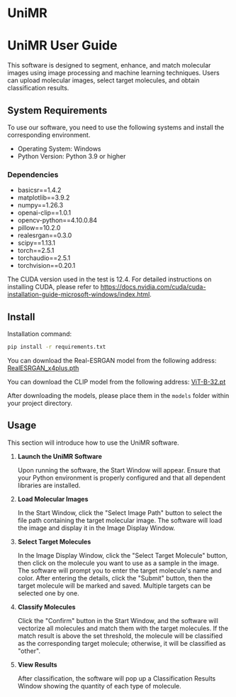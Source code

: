 # UniMR

# UniMR User Guide

This software is designed to segment, enhance, and match molecular images using image processing and machine learning techniques. Users can upload molecular images, select target molecules, and obtain classification results.

## System Requirements

To use our software, you need to use the following systems and install the corresponding environment.

- Operating System: Windows
- Python Version: Python 3.9 or higher

### Dependencies

- basicsr==1.4.2
- matplotlib==3.9.2
- numpy==1.26.3
- openai-clip==1.0.1
- opencv-python==4.10.0.84
- pillow==10.2.0
- realesrgan==0.3.0
- scipy==1.13.1
- torch==2.5.1
- torchaudio==2.5.1
- torchvision==0.20.1

The CUDA version used in the test is 12.4. For detailed instructions on installing CUDA, please refer to https://docs.nvidia.com/cuda/cuda-installation-guide-microsoft-windows/index.html.
## Install
Installation command:

```bash
pip install -r requirements.txt
```

You can download the Real-ESRGAN model from the following address: [RealESRGAN_x4plus.pth](https://github.com/xinntao/Real-ESRGAN/releases/download/v0.1.0/RealESRGAN_x4plus.pth)

You can download the CLIP model from the following address: [ViT-B-32.pt](https://openaipublic.azureedge.net/clip/models/40d365715913c9da98579312b702a82c18be219cc2a73407c4526f58eba950af/ViT-B-32.pt)

After downloading the models, please place them in the `models` folder within your project directory.
## Usage

This section will introduce how to use the UniMR software.



1. **Launch the UniMR Software**

   Upon running the software, the Start Window will appear. Ensure that your Python environment is properly configured and that all dependent libraries are installed.

2. **Load Molecular Images**

   In the Start Window, click the "Select Image Path" button to select the file path containing the target molecular image. The software will load the image and display it in the Image Display Window.

3. **Select Target Molecules**

   In the Image Display Window, click the "Select Target Molecule" button, then click on the molecule you want to use as a sample in the image. The software will prompt you to enter the target molecule's name and color. After entering the details, click the "Submit" button, then the target molecule will be marked and saved. Multiple targets can be selected one by one.

4. **Classify Molecules**

   Click the "Confirm" button in the Start Window, and the software will vectorize all molecules and match them with the target molecules. If the match result is above the set threshold, the molecule will be classified as the corresponding target molecule; otherwise, it will be classified as "other".

5. **View Results**

   After classification, the software will pop up a Classification Results Window showing the quantity of each type of molecule.
